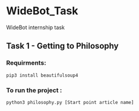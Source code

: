 # WideBot_Task
WideBot internship task

## Task 1 - Getting to Philosophy

### Requirments:
``` pip3 install beautifulsoup4 ```

### To run the project  :
``` python3 philosophy.py [Start point article name] ```
